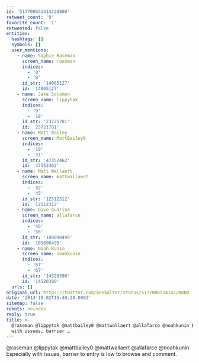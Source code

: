```yaml
---
id: '517700651414220800'
retweet_count: '0'
favorite_count: '1'
retweeted: false
entities:
  hashtags: []
  symbols: []
  user_mentions:
    - name: Sophie Raseman
      screen_name: raseman
      indices:
        - '0'
        - '8'
      id_str: '14065127'
      id: '14065127'
    - name: Jake Solomon
      screen_name: lippytak
      indices:
        - '9'
        - '18'
      id_str: '23721781'
      id: '23721781'
    - name: Matt Bailey
      screen_name: MattBailey0
      indices:
        - '19'
        - '31'
      id_str: '47352462'
      id: '47352462'
    - name: Matt Wallaert
      screen_name: mattwallaert
      indices:
        - '32'
        - '45'
      id_str: '12512312'
      id: '12512312'
    - name: Dave Guarino
      screen_name: allafarce
      indices:
        - '46'
        - '56'
      id_str: '109090495'
      id: '109090495'
    - name: Noah Kunin
      screen_name: noahkunin
      indices:
        - '57'
        - '67'
      id_str: '14520390'
      id: '14520390'
  urls: []
original_url: https://twitter.com/benbalter/status/517700651414220800
date: '2014-10-02T15:40:28.000Z'
sitemap: false
robots: noindex
reply: true
title: >-
  @raseman @lippytak @mattbailey0 @mattwallaert @allafarce @noahkunin Especially
  with issues, barrier …
---
```


@raseman @lippytak @mattbailey0 @mattwallaert @allafarce @noahkunin Especially with issues, barrier to entry is low to browse and comment.